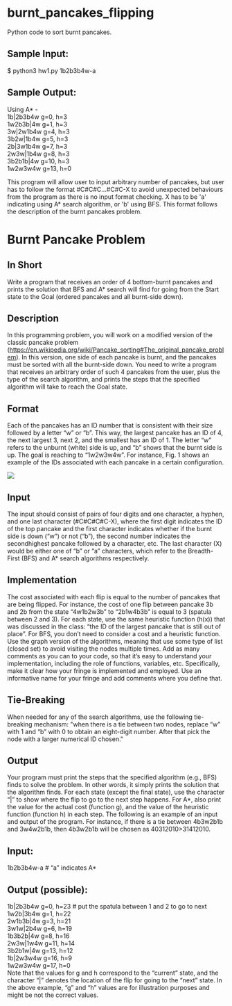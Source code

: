 # burnt_pancakes_flipping
Python code to sort burnt pancakes.

## Sample Input:

$ python3 hw1.py 1b2b3b4w-a 

## Sample Output:

Using A* -<br/>
1b|2b3b4w g=0, h=3<br/>
1w2b3b|4w g=1, h=3<br/>
3w|2w1b4w g=4, h=3<br/>
3b2w|1b4w g=5, h=3<br/>
2b|3w1b4w g=7, h=3<br/>
2w3w|1b4w g=8, h=3<br/>
3b2b1b|4w g=10, h=3<br/>
1w2w3w4w g=13, h=0<br/>

This program will allow user to input arbitrary number of pancakes, but user has to follow the format #C#C#C...#C#C-X to avoid unexpected behaviours from the program as there is no input format checking. X has to be 'a' indicating using A* search algorithm, or 'b' using BFS. This format follows the description of the burnt pancakes problem.

# Burnt Pancake Problem

## In Short
Write a program that receives an order of 4 bottom-burnt pancakes and prints the solution that BFS and A* search will find for going from the Start state to the Goal (ordered pancakes and all burnt-side down).

## Description
In this programming problem, you will work on a modified version of the classic pancake problem (https://en.wikipedia.org/wiki/Pancake_sorting#The_original_pancake_problem). In this version, one side of each pancake is burnt, and the pancakes must be sorted with all the burnt-side down. You need to write a program that receives an arbitrary order of such 4 pancakes from the user, plus the type of the search algorithm, and prints the steps that the specified algorithm will take to reach the Goal state.

## Format
Each of the pancakes has an ID number that is consistent with their size followed by a letter “w” or “b”. This way, the largest pancake has an ID of 4, the next largest 3, next 2, and the smallest has an ID of 1. The letter “w” refers to the unburnt (white) side is up, and “b” shows that the burnt side is up. The goal is reaching to “1w2w3w4w”. For instance, Fig. 1 shows an example of the IDs associated with each pancake in a certain configuration.

<img src="https://i.imgur.com/VXhLI0n.png">

## Input
The input should consist of pairs of four digits and one character, a hyphen, and one last character
(#C#C#C#C-X), where the first digit indicates the ID of the top pancake and the first character
indicates whether if the burnt side is down (“w”) or not (“b”), the second number indicates the secondhighest pancake followed by a character, etc. The last character (X) would be either one of “b” or “a”
characters, which refer to the Breadth-First (BFS) and A* search algorithms respectively.

## Implementation
The cost associated with each flip is equal to the number of pancakes that are being flipped. For
instance, the cost of one flip between pancake 3b and 2b from the state “4w1b2w3b” to “2b1w4b3b”
is equal to 3 (spatula between 2 and 3). For each state, use the same heuristic function (h(x)) that
was discussed in the class: “the ID of the largest pancake that is still out of place”. For BFS, you don’t
need to consider a cost and a heuristic function. Use the graph version of the algorithms, meaning
that use some type of list (closed set) to avoid visiting the nodes multiple times.
Add as many comments as you can to your code, so that it’s easy to understand your
implementation, including the role of functions, variables, etc. Specifically, make it clear how your
fringe is implemented and employed. Use an informative name for your fringe and add comments
where you define that.

## Tie-Breaking
When needed for any of the search algorithms, use the following tie-breaking mechanism:
"when there is a tie between two nodes, replace “w” with 1 and “b” with 0 to obtain an eight-digit
number. After that pick the node with a larger numerical ID chosen."

## Output
Your program must print the steps that the specified algorithm (e.g., BFS) finds to solve the problem.
In other words, it simply prints the solution that the algorithm finds. For each state (except the final
state), use the character “|” to show where the flip to go to the next step happens. For A*, also print
the value for the actual cost (function g), and the value of the heuristic function (function h) in each
step. The following is an example of an input and output of the program.
For instance, if there is a tie between 4b3w2b1b and 3w4w2b1b, then 4b3w2b1b will be chosen as
40312010>31412010.

## Input:
1b2b3b4w-a # “a” indicates A*
## Output (possible):
1b|2b3b4w g=0, h=23 # put the spatula between 1 and 2 to go to next<br/>
1w2b|3b4w g=1, h=22<br/>
2w1b3b|4w g=3, h=21<br/>
3w1w|2b4w g=6, h=19<br/>
1b3b2b|4w g=8, h=16<br/>
2w3w|1w4w g=11, h=14<br/>
3b2b1w|4w g=13, h=12<br/>
1b|2w3w4w g=16, h=9<br/>
1w2w3w4w g=17, h=0<br/>
Note that the values for g and h correspond to the “current” state, and the character “|” denotes the
location of the flip for going to the “next” state. In the above example, “g” and “h” values are for
illustration purposes and might be not the correct values.
